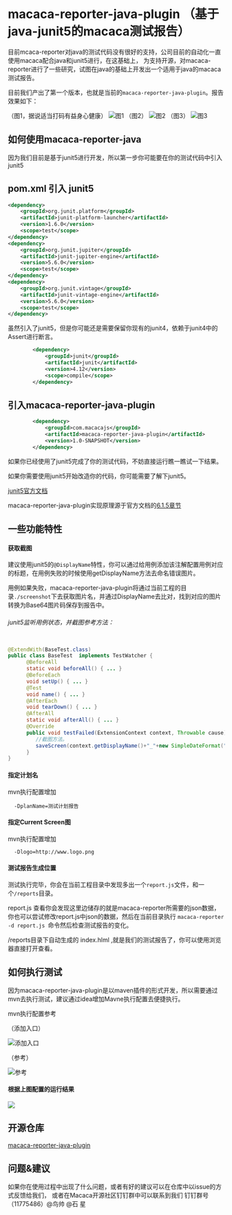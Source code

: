 # macaca-reporter-java-plugin （基于java-junit5的macaca测试报告）

目前mcaca-reporter对java的测试代码没有很好的支持，公司目前的自动化一直使用macaca配合java和junit5进行，在这基础上，
为支持开源，对macaca-reporter进行了一些研究，试图在java的基础上开发出一个适用于java的macaca测试报告。

目前我们产出了第一个版本，也就是当前的`macaca-reporter-java-plugin`。报告效果如下：

（图1，据说适当打码有益身心健康）
![图1](https://github.com/houseshi/macaca-reporter-plugin/blob/master/src/main/resources/image/macaca1.png)
（图2）
![图2](https://github.com/houseshi/macaca-reporter-plugin/blob/master/src/main/resources/image/macaca2.png)
（图3）
![图3](https://github.com/houseshi/macaca-reporter-plugin/blob/master/src/main/resources/image/macaca3.png)

## 如何使用macaca-reporter-java 

因为我们目前是基于junit5进行开发，所以第一步你可能要在你的测试代码中引入junit5

## pom.xml 引入 junit5
```xml
<dependency>
    <groupId>org.junit.platform</groupId>
    <artifactId>junit-platform-launcher</artifactId>
    <version>1.6.0</version>
    <scope>test</scope>
</dependency>
<dependency>
    <groupId>org.junit.jupiter</groupId>
    <artifactId>junit-jupiter-engine</artifactId>
    <version>5.6.0</version>
    <scope>test</scope>
</dependency>
<dependency>
    <groupId>org.junit.vintage</groupId>
    <artifactId>junit-vintage-engine</artifactId>
    <version>5.6.0</version>
    <scope>test</scope>
</dependency>

```

虽然引入了junit5，但是你可能还是需要保留你现有的junit4，依赖于junit4中的Assert进行断言。

```xml
        <dependency>
            <groupId>junit</groupId>
            <artifactId>junit</artifactId>
            <version>4.12</version>
            <scope>compile</scope>
        </dependency>
```

## 引入macaca-reporter-java-plugin

```xml
        <dependency>
            <groupId>com.macacajs</groupId>
            <artifactId>macaca-reporter-java-plugin</artifactId>
            <version>1.0-SNAPSHOT</version>
        </dependency>
```

如果你已经使用了junit5完成了你的测试代码，不妨直接运行瞧一瞧试一下结果。

如果你需要使用junit5开始改造你的代码，你可能需要了解下junit5。

[junit5官方文档](https://junit.org/junit5/docs/current/user-guide/#overview-java-versions)

macaca-reporter-java-plugin实现原理源于官方文档的[6.1.5章节](https://junit.org/junit5/docs/current/user-guide/#launcher-api-listeners-custom)

## 一些功能特性

#### 获取截图

建议使用junit5的`@DisplayName`特性，你可以通过给用例添加该注解配置用例对应的标题，在用例失败的时候使用getDisplayName方法去命名错误图片。

用例如果失败，macaca-reporter-java-plugin将通过当前工程的目录`./screenshot`下去获取图片名，并通过DisplayName去比对，找到对应的图片转换为Base64图片码保存到报告中。

###### junit5监听用例状态，并截图参考方法：

```java

@ExtendWith(BaseTest.class)
public class BaseTest  implements TestWatcher {
      @BeforeAll
      static void beforeAll() { ... }
      @BeforeEach
      void setUp() { ... }
      @Test
      void name() { ... }
      @AfterEach
      void tearDown() { ... }
      @AfterAll
      static void afterAll() { ... }
      @Override
      public void testFailed(ExtensionContext context, Throwable cause) {
         //截图方法。
         saveScreen(context.getDisplayName()+"_"+new SimpleDateFormat("yyyy_MM_dd_HH_mm_ss").format(new Date()));
      }          
}
```

#### 指定计划名
mvn执行配置增加
```maven
  -DplanName=测试计划报告
```

#### 指定Current Screen图
mvn执行配置增加
```maven
  -Dlogo=http://www.logo.png
```

#### 测试报告生成位置

测试执行完毕，你会在当前工程目录中发现多出一个`report.js`文件，和一个`/reports`目录。

report.js 查看你会发现这里边储存的就是macaca-reporter所需要的json数据， 你也可以尝试修改report.js中json的数据，然后在当前目录执行 `macaca-reporter -d report.js `命令然后检查测试报告的变化。 

/reports目录下自动生成的 index.hlml ,就是我们的测试报告了，你可以使用浏览器直接打开查看。


## 如何执行测试

因为macaca-reporter-java-plugin是以maven插件的形式开发，所以需要通过mvn去执行测试，建议通过idea增加Mavne执行配置去便捷执行。

mvn执行配置参考

（添加入口）

![添加入口](https://github.com/houseshi/macaca-reporter-plugin/blob/master/src/main/resources/image/maven1.png)

（参考）

![参考](https://github.com/houseshi/macaca-reporter-plugin/blob/master/src/main/resources/image/maven2.png)


####  根据上图配置的运行结果

![](https://github.com/houseshi/macaca-reporter-plugin/blob/master/src/main/resources/image/macaca5.png)


## 开源仓库

[macaca-reporter-java-plugin](https://github.com/niaoshuai/macaca-reporter-java-plugin)

## 问题&建议

如果你在使用过程中出现了什么问题，或者有好的建议可以在仓库中以issue的方式反馈给我们，
或者在Macaca开源社区钉钉群中可以联系到我们  钉钉群号（11775486）@鸟帅 @石 星
